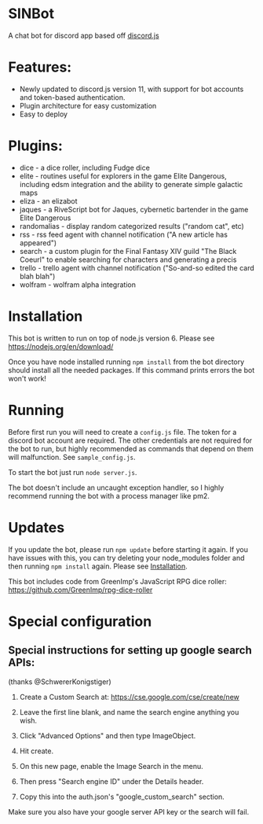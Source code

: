 # SINBot

A chat bot for discord app based off <a href="https://github.com/hydrabolt/discord.js/">discord.js</a>

# Features:
- Newly updated to discord.js version 11, with support for bot accounts and token-based authentication.
- Plugin architecture for easy customization
- Easy to deploy

# Plugins:
- dice - a dice roller, including Fudge dice
- elite - routines useful for explorers in the game Elite Dangerous, including edsm integration and the ability to generate simple galactic maps
- eliza - an elizabot
- jaques - a RiveScript bot for Jaques, cybernetic bartender in the game Elite Dangerous
- randomalias - display random categorized results ("random cat", etc)
- rss - rss feed agent with channel notification ("A new article has appeared")
- search - a custom plugin for the Final Fantasy XIV guild "The Black Coeurl" to enable searching for characters and generating a precis
- trello - trello agent with channel notification ("So-and-so edited the card blah blah")
- wolfram - wolfram alpha integration

# Installation

This bot is written to run on top of node.js version 6. Please see https://nodejs.org/en/download/

Once you have node installed running `npm install` from the bot directory should install all the needed packages. If this command prints errors the bot won't work!

# Running
Before first run you will need to create a `config.js` file. The token for a discord bot account are required. The other credentials are not required for the bot to run, but highly recommended as commands that depend on them will malfunction. See `sample_config.js`.

To start the bot just run
`node server.js`.

The bot doesn't include an uncaught exception handler, so I highly recommend running the bot with a process manager like pm2.

# Updates
If you update the bot, please run `npm update` before starting it again. If you have
issues with this, you can try deleting your node_modules folder and then running
`npm install` again. Please see [Installation](#Installation).

This bot includes code from GreenImp's JavaScript RPG dice roller: https://github.com/GreenImp/rpg-dice-roller

# Special configuration

## Special instructions for setting up google search APIs:

(thanks @SchwererKonigstiger)

1) Create a Custom Search at: https://cse.google.com/cse/create/new

2) Leave the first line blank, and name the search engine anything you wish.

3) Click "Advanced Options" and then type ImageObject.

4) Hit create.

5) On this new page, enable the Image Search in the menu.

6) Then press "Search engine ID" under the Details header.

7) Copy this into the auth.json's "google_custom_search" section.

Make sure you also have your google server API key or the search will fail.